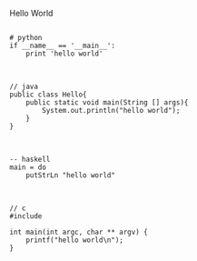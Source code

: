 <!--{layout:default title:你好世界}-->
Hello World
<pre class="language-python line-numbers">
<code>
# python
if __name__ == '__main__':
	print 'hello world'
</code>
</pre>

<pre class="language-java line-numbers">
<code>
// java
public class Hello{
	public static void main(String [] args){
		System.out.println("hello world");
	}
}
</code>
</pre>

<pre class="language-haskell line-numbers">
<code>
-- haskell
main = do
	putStrLn "hello world"
</code>
</pre>

<pre class="language-c line-numbers">
<code>
// c
#include <stdio.h>

int main(int argc, char ** argv) {
	printf("hello world\n");
}
</code>
</pre>
